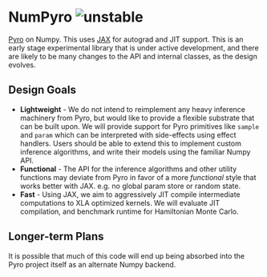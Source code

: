 # NumPyro ![unstable](https://img.shields.io/badge/status-unstable-red.svg)

[Pyro](https://github.com/pyro-ppl/pyro) on Numpy. This uses 
[JAX](https://github.com/google/jax) for autograd and JIT support. This is an 
early stage experimental library that is under active development, and there are 
likely to be  many changes to the API and internal classes, as the design evolves. 

 ## Design Goals
 
 - **Lightweight** - We do not intend to reimplement any heavy inference machinery 
   from Pyro, but would like to provide a flexible substrate that can be built 
   upon. We will provide support for Pyro primitives like `sample` and `param` 
   which can be interpreted with side-effects using effect handlers. Users should 
   be able to extend this to implement custom inference algorithms, and write 
   their models using the familiar Numpy API.
 - **Functional** - The API for the inference algorithms and other utility functions 
   may deviate from Pyro in favor of a more *functional* style that works better 
   with JAX. e.g. no global param store or random state.
 - **Fast** - Using JAX, we aim to aggressively JIT compile intermediate computations 
   to XLA optimized kernels. We will evaluate JIT compilation, and benchmark runtime 
   for Hamiltonian Monte Carlo.
    
 ## Longer-term Plans
 
It is possible that much of this code will end up being absorbed into the Pyro 
project itself as an alternate Numpy backend.
